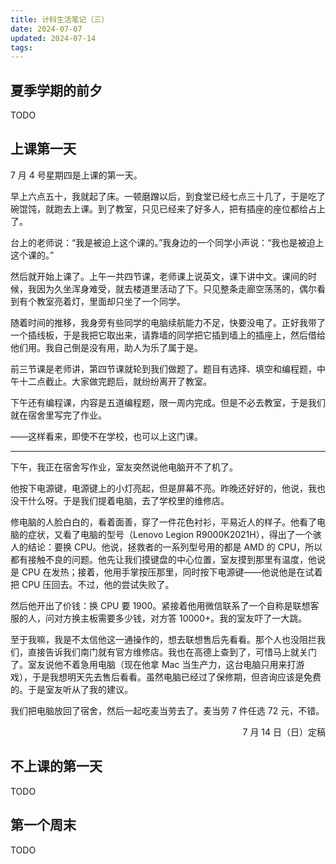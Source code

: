 ```yaml
---
title: 计科生活笔记（三）
date: 2024-07-07
updated: 2024-07-14
tags:
---
```

## 夏季学期的前夕
TODO

## 上课第一天
7 月 4 号星期四是上课的第一天。

早上六点五十，我就起了床。一顿磨蹭以后，到食堂已经七点三十几了，于是吃了碗馄饨，就跑去上课。到了教室，只见已经来了好多人，把有插座的座位都给占上了。

台上的老师说：“我是被迫上这个课的。”我身边的一个同学小声说：“我也是被迫上这个课的。”

然后就开始上课了。上午一共四节课，老师课上说英文，课下讲中文。课间的时候，我因为久坐浑身难受，就去楼道里活动了下。只见整条走廊空荡荡的，偶尔看到有个教室亮着灯，里面却只坐了一个同学。

随着时间的推移，我身旁有些同学的电脑续航能力不足，快要没电了。正好我带了一个插线板，于是我把它取出来，请靠墙的同学把它插到墙上的插座上，然后借给他们用。我自己倒是没有用，助人为乐了属于是。

前三节课是老师讲，第四节课就轮到我们做题了。题目有选择、填空和编程题，中午十二点截止。大家做完题后，就纷纷离开了教室。

下午还有编程课，内容是五道编程题，限一周内完成。但是不必去教室，于是我们就在宿舍里写完了作业。

——这样看来，即使不在学校，也可以上这门课。

---

下午，我正在宿舍写作业，室友突然说他电脑开不了机了。

他按下电源键，电源键上的小灯亮起，但是屏幕不亮。昨晚还好好的，他说，我也没干什么呀。于是我们提着电脑，去了学校里的维修店。

修电脑的人脸白白的，看着面善，穿了一件花色衬衫，平易近人的样子。他看了电脑的症状，又看了电脑的型号（Lenovo Legion R9000K2021H），得出了一个骇人的结论：要换 CPU。他说，拯救者的一系列型号用的都是 AMD 的 CPU，所以都有接触不良的问题。他先让我们摸键盘的中心位置，室友摸到那里有温度，他说是 CPU 在发热；接着，他用手掌按压那里，同时按下电源键——他说他是在试着把 CPU 压回去。不过，他的尝试失败了。

然后他开出了价钱：换 CPU 要 1900。紧接着他用微信联系了一个自称是联想客服的人，问对方换主板需要多少钱，对方答 10000+。我的室友吓了一大跳。

至于我嘛，我是不太信他这一通操作的，想去联想售后先看看。那个人也没阻拦我们，直接告诉我们南门就有官方维修店。我也在高德上查到了，可惜马上就关门了。室友说他不着急用电脑（现在他拿 Mac 当生产力，这台电脑只用来打游戏），于是我想明天先去售后看看。虽然电脑已经过了保修期，但咨询应该是免费的。于是室友听从了我的建议。

我们把电脑放回了宿舍，然后一起吃麦当劳去了。麦当劳 7 件任选 72 元，不错。

<p style="text-align: right;">7 月 14 日（日）定稿</p>

## 不上课的第一天
TODO

## 第一个周末
TODO
